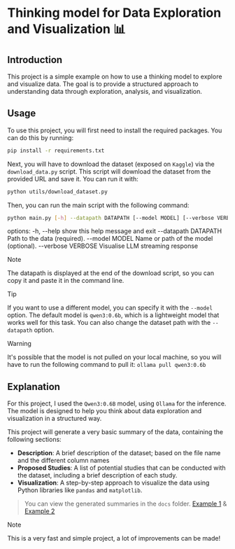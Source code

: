 # Thinking model for Data Exploration and Visualization 📊

## Introduction

This project is a simple example on how to use a thinking model to explore and visualize data. The goal is to provide a structured approach to understanding data through exploration, analysis, and visualization.

## Usage

To use this project, you will first need to install the required packages. You can do this by running:

```bash
pip install -r requirements.txt
```

Next, you will have to download the dataset (exposed on `Kaggle`) via the `download_data.py` script. This script will download the dataset from the provided URL and save it. You can run it with:

```bash
python utils/download_dataset.py
```

Then, you can run the main script with the following command:

```bash
python main.py [-h] --datapath DATAPATH [--model MODEL] [--verbose VERBOSE]

```

options:
  -h, --help           show this help message and exit
  --datapath DATAPATH  Path to the data (required).
  --model MODEL        Name or path of the model (optional).
  --verbose VERBOSE    Visualise LLM streaming response



> [!NOTE]
> The datapath is displayed at the end of the download script, so you can copy it and paste it in the command line.

> [!TIP]
> If you want to use a different model, you can specify it with the `--model` option. The default model is `qwen3:0.6b`, which is a lightweight model that works well for this task. You can also change the dataset path with the `--datapath` option.

> [!WARNING]
> It's possible that the model is not pulled on your local machine, so you will have to run the following command to pull it: `ollama pull qwen3:0.6b`

## Explanation

For this project, I used the `Qwen3:0.6B` model, using `Ollama` for the inference. The model is designed to help you think about data exploration and visualization in a structured way.

This project will generate a very basic summary of the data, containing the following sections:
- **Description**: A brief description of the dataset; based on the file name and the different column names
- **Proposed Studies**: A list of potential studies that can be conducted with the dataset, including a brief description of each study.
- **Visualization**: A step-by-step approach to visualize the data using Python libraries like `pandas` and `matplotlib`.

> You can view the generated summaries in the `docs` folder. [Example 1](docs/Basic_Stats.csv.md) & [Example 2](docs/Career_Stats_Defensive.csv.md)


> [!NOTE]
> This is a very fast and simple project, a lot of improvements can be made!